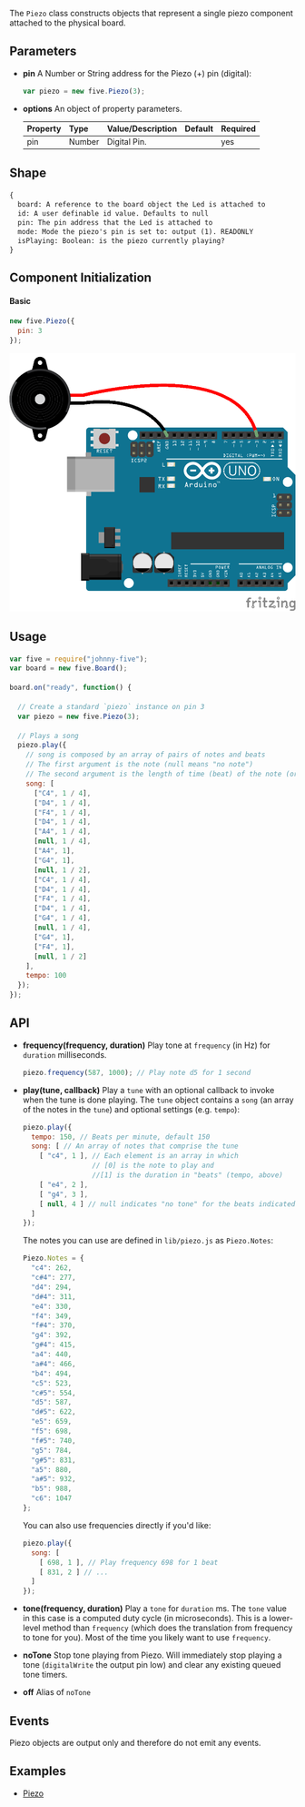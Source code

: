 The `Piezo` class constructs objects that represent a single piezo component attached to the physical board.

## Parameters

- **pin** A Number or String address for the Piezo (+) pin (digital):
  ```js
  var piezo = new five.Piezo(3);
  ```

- **options** An object of property parameters.

  | Property | Type   | Value/Description                                                 |Default | Required |
  |---------------|--------|-----------------|---------------------------------------------------------------------|----------|
  | pin           | Number | Digital Pin. || yes      |

## Shape

```
{ 
  board: A reference to the board object the Led is attached to
  id: A user definable id value. Defaults to null
  pin: The pin address that the Led is attached to
  mode: Mode the piezo's pin is set to: output (1). READONLY
  isPlaying: Boolean: is the piezo currently playing?
}
```

## Component Initialization

#### Basic

```js
new five.Piezo({
  pin: 3
});
```

![piezo diagram](https://raw.githubusercontent.com/rwaldron/johnny-five/master/docs/breadboard/piezo.png)


## Usage

```js
var five = require("johnny-five");
var board = new five.Board();

board.on("ready", function() {

  // Create a standard `piezo` instance on pin 3
  var piezo = new five.Piezo(3);

  // Plays a song
  piezo.play({
    // song is composed by an array of pairs of notes and beats
    // The first argument is the note (null means "no note")
    // The second argument is the length of time (beat) of the note (or non-note)
    song: [
      ["C4", 1 / 4],
      ["D4", 1 / 4],
      ["F4", 1 / 4],
      ["D4", 1 / 4],
      ["A4", 1 / 4],
      [null, 1 / 4],
      ["A4", 1],
      ["G4", 1],
      [null, 1 / 2],
      ["C4", 1 / 4],
      ["D4", 1 / 4],
      ["F4", 1 / 4],
      ["D4", 1 / 4],
      ["G4", 1 / 4],
      [null, 1 / 4],
      ["G4", 1],
      ["F4", 1],
      [null, 1 / 2]
    ],
    tempo: 100
  });
});
```

## API

- **frequency(frequency, duration)** Play tone at `frequency` (in Hz) for `duration` milliseconds.

  ``` js
  piezo.frequency(587, 1000); // Play note d5 for 1 second
  ```

- **play(tune, callback)** Play a `tune` with an optional callback to invoke when the tune is done playing. The `tune` object contains a `song` (an array of the notes in the `tune`) and optional settings (e.g. `tempo`):

  ``` js
  piezo.play({
    tempo: 150, // Beats per minute, default 150
    song: [ // An array of notes that comprise the tune
      [ "c4", 1 ], // Each element is an array in which 
                   // [0] is the note to play and 
                   //[1] is the duration in "beats" (tempo, above)
      [ "e4", 2 ],
      [ "g4", 3 ],
      [ null, 4 ] // null indicates "no tone" for the beats indicated
    ]
  });
  ```

  The notes you can use are defined in `lib/piezo.js` as `Piezo.Notes`:

  ```js
  Piezo.Notes = {
    "c4": 262,
    "c#4": 277,
    "d4": 294,
    "d#4": 311,
    "e4": 330,
    "f4": 349,
    "f#4": 370,
    "g4": 392,
    "g#4": 415,
    "a4": 440,
    "a#4": 466,
    "b4": 494,
    "c5": 523,
    "c#5": 554,
    "d5": 587,
    "d#5": 622,
    "e5": 659,
    "f5": 698,
    "f#5": 740,
    "g5": 784,
    "g#5": 831,
    "a5": 880,
    "a#5": 932,
    "b5": 988,
    "c6": 1047
  };
  ```

  You can also use frequencies directly if you'd like:

  ``` js
  piezo.play({
    song: [
      [ 698, 1 ], // Play frequency 698 for 1 beat
      [ 831, 2 ] // ...
    ]
  });
  ```

- **tone(frequency, duration)** Play a `tone` for `duration` ms. The `tone` value in this case is a computed duty cycle (in microseconds). This is a lower-level method than `frequency` (which does the translation from frequency to tone for you). Most of the time you likely want to use `frequency`.

- **noTone** Stop tone playing from Piezo. Will immediately stop playing a tone (`digitalWrite` the output pin low) and clear any existing queued tone timers.

- **off** Alias of `noTone`

## Events

Piezo objects are output only and therefore do not emit any events.

<!--remove-start-->

## Examples
- [Piezo](https://github.com/rwldrn/johnny-five/blob/master/docs/piezo.md)

<!--remove-end-->
